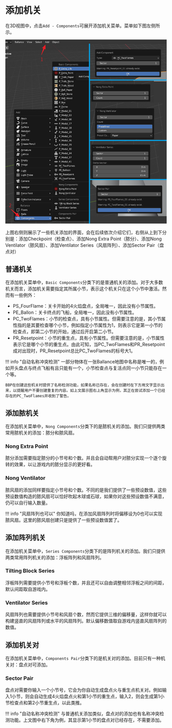 # 添加机关

在3D视图中，点击`Add - Components`可展开添加机关菜单。菜单如下图左侧所示。

![](../imgs/component-adder.png)

上图右侧则展示了一些机关添加的界面，会在后续依次介绍它们，右侧从上到下分别是：添加Checkpoint（检查点）、添加Nong Extra Point（脓分）、添加Nong Ventilator（脓风扇）、添加Ventilator Series（风扇阵列）、添加Sector Pair（盘点对）

## 普通机关

在添加机关菜单中，`Basic Components`分类下的是普通机关的添加。对于大多数机关而言，添加机关需要指定其所属小节，表示这个机关只在这个小节中激活。然而有一些例外：

* PS_FourFlame：关卡开始的4火焰盘点，全局唯一，因此没有小节属性。
* PE_Ballon：关卡终点的飞船，全局唯一，因此没有小节属性。
* PC_TwoFlames：小节的检查点，具有小节属性。但需要注意的是，其小节属性指的是其要检查哪个小节，例如指定小节属性为1，则表示它是第一小节的检查点，即第二小节的开始，通过后开启第二小节。
* PR_Resetpoint：小节的重生点，具有小节属性。但需要注意的是，小节属性表示它是哪个小节的重生点。由此可知，当PC_TwoFlames和PR_Resetpoint成对出现时，PR_Resetpoint总比PC_TwoFlames的标号大1。

!!! info "自动名称冲突检测"
    一部分物体在一张Ballance地图中名称是唯一的，例如开头盘点与终点飞船有且只能有一个，小节检查点与复活点同一小节只能存在一个等。
    
    BBP在创建这些机关时提供了名称检测功能，如果名称已存在，会在创建时在下方用文字显示出来，以提醒用户不要创建重复的内容。如上文展示图右上角显示为例，其正在尝试添加一个已经存在的PC_TwoFlames并收到了警告。

## 添加脓机关

在添加机关菜单中，`Nong Components`分类下的是脓机关的添加。我们只提供两类常用脓机关的添加：脓分和脓风扇。

### Nong Extra Point

脓分添加需要指定脓分的小节号和个数。并且会自动帮用户对脓分实现一个逐个旋转的效果，以让游戏内的脓分显示的更好看。

### Nong Ventilator

脓风扇的添加同样要指定小节号和个数。不同的是我们提供了一些预设数值，这些预设数值构造的脓风扇可以恰好吹起木球或石球，如果你对这些预设数值不满意，仍可以自行输入数量。

!!! info "风扇阵列也可以"
    你知道吗，在添加风扇阵列时将偏移设为0也可以实现脓风扇。这里的脓风扇创建只是提供了一些预设数值罢了。

## 添加阵列机关

在添加机关菜单中，`Series Components`分类下的是阵列机关的添加。我们只提供两类常用阵列机关的添加：浮板阵列和风扇阵列。

### Tilting Block Series

浮板阵列需要提供小节号和浮板个数，并且还可以自由调整相邻浮板之间的间距，默认间距取自游戏内。

### Ventilator Series

风扇阵列也需要提供小节号和风扇个数，然而它提供三维的偏移量，这样你就可以构建竖直的风扇阵列或水平的风扇阵列。默认偏移数值取自游戏内竖直风扇阵列的数值。

## 添加机关对

在添加机关菜单中，`Components Pair`分类下的是机关对的添加。目前只有一种机关对：盘点对可添加。

### Sector Pair

盘点对需要你输入一个小节号，它会为你自动生成盘点火与重生点机关对。例如输入1小节，则会自动生成4火焰盘点火和第1小节的重生点，输入2，则会生成第1小节检查点和第2小节重生点，以此类推。

!!! info "自动名称冲突检测"
    与普通机关添加类似，盘点对的添加也有名称冲突检测功能。上文图中右下角为例，其显示第1小节的盘点对已经存在，不需要添加。
